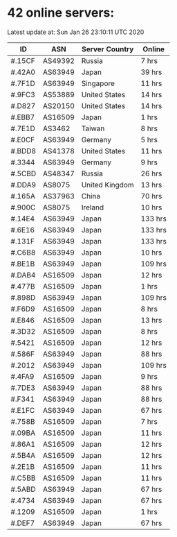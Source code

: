 # 42 online servers:

Latest update at: Sun Jan 26 23:10:11 UTC 2020

| ID | ASN | Server Country | Online |
| -- | --- | -------------- | ------ |
| #.15CF | AS49392 | Russia | 7 hrs |
| #.42A0 | AS63949 | Japan | 39 hrs |
| #.7F1D | AS63949 | Singapore | 11 hrs |
| #.9FC3 | AS53889 | United States | 14 hrs |
| #.D827 | AS20150 | United States | 14 hrs |
| #.EBB7 | AS16509 | Japan | 1 hrs |
| #.7E1D | AS3462 | Taiwan | 8 hrs |
| #.E0CF | AS63949 | Germany | 5 hrs |
| #.BDD8 | AS41378 | United States | 11 hrs |
| #.3344 | AS63949 | Germany | 9 hrs |
| #.5CBD | AS48347 | Russia | 26 hrs |
| #.DDA9 | AS8075 | United Kingdom | 13 hrs |
| #.165A | AS37963 | China | 70 hrs |
| #.900C | AS8075 | Ireland | 10 hrs |
| #.14E4 | AS63949 | Japan | 133 hrs |
| #.6E16 | AS63949 | Japan | 133 hrs |
| #.131F | AS63949 | Japan | 133 hrs |
| #.C6B8 | AS63949 | Japan | 10 hrs |
| #.BE1B | AS63949 | Japan | 109 hrs |
| #.DAB4 | AS16509 | Japan | 12 hrs |
| #.477B | AS16509 | Japan | 1 hrs |
| #.898D | AS63949 | Japan | 109 hrs |
| #.F6D9 | AS16509 | Japan | 8 hrs |
| #.E846 | AS16509 | Japan | 13 hrs |
| #.3D32 | AS16509 | Japan | 8 hrs |
| #.5421 | AS16509 | Japan | 12 hrs |
| #.586F | AS63949 | Japan | 88 hrs |
| #.2012 | AS63949 | Japan | 109 hrs |
| #.4FA9 | AS16509 | Japan | 9 hrs |
| #.7DE3 | AS63949 | Japan | 88 hrs |
| #.F341 | AS63949 | Japan | 88 hrs |
| #.E1FC | AS63949 | Japan | 67 hrs |
| #.758B | AS16509 | Japan | 7 hrs |
| #.09BA | AS16509 | Japan | 11 hrs |
| #.86A1 | AS16509 | Japan | 12 hrs |
| #.5B4A | AS16509 | Japan | 12 hrs |
| #.2E1B | AS16509 | Japan | 11 hrs |
| #.C5BB | AS16509 | Japan | 11 hrs |
| #.5ABD | AS63949 | Japan | 67 hrs |
| #.4734 | AS63949 | Japan | 67 hrs |
| #.1209 | AS16509 | Japan | 1 hrs |
| #.DEF7 | AS63949 | Japan | 67 hrs |

